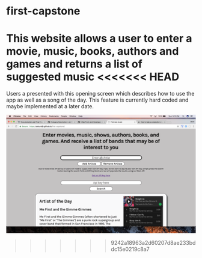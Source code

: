 # first-capstone
This website allows a user to enter a movie, music, books, authors and games and returns a list of suggested music
<<<<<<< HEAD
=======

Users a presented with this opening screen which describes how to use the app as well as a song of the day.  This feature
is currently hard coded and maybe implemented at a later date.

![App intro page](https://github.com/sretundijr/first-capstone/blob/master/wireframes/Screen%20Shot%202017-04-30%20at%203.10.28%20PM.png)








>>>>>>> 9242a18963a2d60207d8ae233bddc15e0219c8a7
